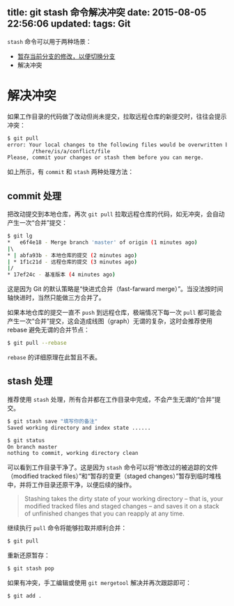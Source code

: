 title: git stash 命令解决冲突
date: 2015-08-05 22:56:06
updated:
tags: Git
---

`stash` 命令可以用于两种场景：

* [暂存当前分支的修改，以便切换分支](http://git-scm.com/book/zh/v1/Git-工具-储藏（Stashing）)
* 解决冲突

# 解决冲突

如果工作目录的代码做了改动但尚未提交，拉取远程仓库的新提交时，往往会提示冲突：

```bash
$ git pull
error: Your local changes to the following files would be overwritten by merge:
        /there/is/a/conflict/file
Please, commit your changes or stash them before you can merge.
```

如上所示，有 `commit` 和 `stash` 两种处理方法：

## commit 处理

把改动提交到本地仓库，再次 `git pull` 拉取远程仓库的代码，如无冲突，会自动产生一次“合并”提交：

```bash
$ git lg
*   e6f4e18 - Merge branch 'master' of origin (1 minutes ago)
|\  
* | abfa93b - 本地仓库的提交 (2 minutes ago)
| * 1f1c21d - 远程仓库的提交 (3 minutes ago)
|/  
* 17ef24c - 基准版本 (4 minutes ago)
```

这是因为 Git 的默认策略是“快进式合并（fast-farward merge）”。当没法按时间轴快进时，当然只能做三方合并了。

如果本地仓库的提交一直不 `push` 到远程仓库，极端情况下每一次 `pull` 都可能会产生一次“合并”提交，这会造成线图（graph）无谓的复杂，这时会推荐使用 rebase 避免无谓的合并节点：

```bash
$ git pull --rebase
```

`rebase` 的详细原理在此暂且不表。

## stash 处理

推荐使用 `stash` 处理，所有合并都在工作目录中完成，不会产生无谓的“合并”提交。

```bash
$ git stash save "填写你的备注"
Saved working directory and index state ......
```

```bash
$ git status
On branch master
nothing to commit, working directory clean
```

可以看到工作目录干净了。这是因为 `stash` 命令可以将“修改过的被追踪的文件（modified tracked files）”和“暂存的变更（staged changes）”暂存到临时堆栈中，并将工作目录还原干净，以便后续的操作。

> Stashing takes the dirty state of your working directory – that is, your modified tracked files and staged changes – and saves it on a stack of unfinished changes that you can reapply at any time.

继续执行 `pull` 命令将能够拉取并顺利合并：

```bash
$ git pull
```

重新还原暂存：

```bash
$ git stash pop
```

如果有冲突，手工编辑或使用 `git mergetool` 解决并再次跟踪即可：

```bash
$ git add .
```